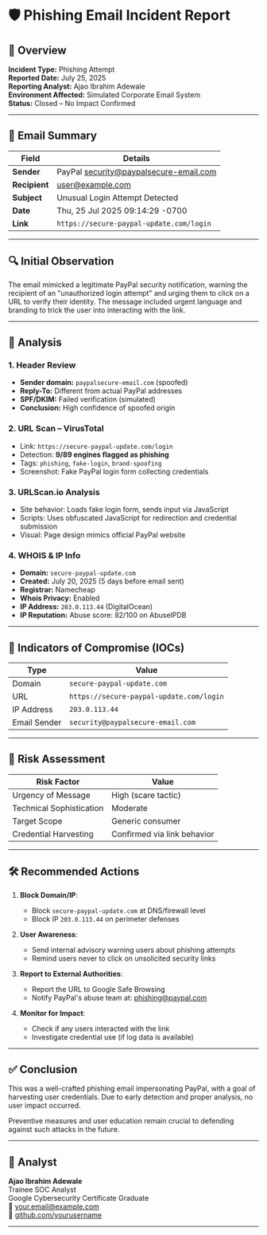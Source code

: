 # 🛡️ Phishing Email Incident Report

## 📌 Overview

**Incident Type:** Phishing Attempt  
**Reported Date:** July 25, 2025  
**Reporting Analyst:** Ajao Ibrahim Adewale  
**Environment Affected:** Simulated Corporate Email System  
**Status:** Closed – No Impact Confirmed  

---

## 📨 Email Summary

| Field       | Details                                 |
|-------------|------------------------------------------|
| **Sender**  | PayPal <security@paypalsecure-email.com> |
| **Recipient** | user@example.com                        |
| **Subject** | Unusual Login Attempt Detected           |
| **Date**    | Thu, 25 Jul 2025 09:14:29 -0700          |
| **Link**    | `https://secure-paypal-update.com/login` |

---

## 🔍 Initial Observation

The email mimicked a legitimate PayPal security notification, warning the recipient of an "unauthorized login attempt" and urging them to click on a URL to verify their identity. The message included urgent language and branding to trick the user into interacting with the link.

---

## 🔎 Analysis

### 1. **Header Review**  
- **Sender domain:** `paypalsecure-email.com` (spoofed)  
- **Reply-To:** Different from actual PayPal addresses  
- **SPF/DKIM:** Failed verification (simulated)  
- **Conclusion:** High confidence of spoofed origin

### 2. **URL Scan – VirusTotal**
- Link: `https://secure-paypal-update.com/login`
- Detection: **9/89 engines flagged as phishing**
- Tags: `phishing`, `fake-login`, `brand-spoofing`
- Screenshot: Fake PayPal login form collecting credentials

### 3. **URLScan.io Analysis**
- Site behavior: Loads fake login form, sends input via JavaScript
- Scripts: Uses obfuscated JavaScript for redirection and credential submission
- Visual: Page design mimics official PayPal website

### 4. **WHOIS & IP Info**
- **Domain:** `secure-paypal-update.com`
- **Created:** July 20, 2025 (5 days before email sent)
- **Registrar:** Namecheap
- **Whois Privacy:** Enabled
- **IP Address:** `203.0.113.44` (DigitalOcean)
- **IP Reputation:** Abuse score: 82/100 on AbuseIPDB

---

## 🧠 Indicators of Compromise (IOCs)

| Type        | Value                              |
|-------------|-------------------------------------|
| Domain      | `secure-paypal-update.com`          |
| URL         | `https://secure-paypal-update.com/login` |
| IP Address  | `203.0.113.44`                      |
| Email Sender | `security@paypalsecure-email.com` |

---

## 🚨 Risk Assessment

| Risk Factor           | Value           |
|------------------------|----------------|
| Urgency of Message     | High (scare tactic) |
| Technical Sophistication | Moderate |
| Target Scope           | Generic consumer |
| Credential Harvesting  | Confirmed via link behavior |

---

## 🛠️ Recommended Actions

1. **Block Domain/IP**:
   - Block `secure-paypal-update.com` at DNS/firewall level
   - Block IP `203.0.113.44` on perimeter defenses

2. **User Awareness**:
   - Send internal advisory warning users about phishing attempts
   - Remind users never to click on unsolicited security links

3. **Report to External Authorities**:
   - Report the URL to Google Safe Browsing
   - Notify PayPal's abuse team at: phishing@paypal.com

4. **Monitor for Impact**:
   - Check if any users interacted with the link
   - Investigate credential use (if log data is available)

---

## ✅ Conclusion

This was a well-crafted phishing email impersonating PayPal, with a goal of harvesting user credentials. Due to early detection and proper analysis, no user impact occurred.

Preventive measures and user education remain crucial to defending against such attacks in the future.

---

## 👤 Analyst

**Ajao Ibrahim Adewale**  
Trainee SOC Analyst  
Google Cybersecurity Certificate Graduate  
📧 your.email@example.com  
🔗 [github.com/yourusername](https://github.com/yourusername)

---
